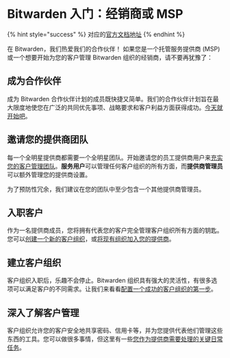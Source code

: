 # Bitwarden 入门：经销商或 MSP

{% hint style="success" %}
对应的[官方文档地址](https://bitwarden.com/help/get-started-provider/)
{% endhint %}

在 Bitwarden，我们热爱我们的合作伙伴！ 如果您是一个托管服务提供商 (MSP) 或一个想要开始为您的客户管理 Bitwarden 组织的经销商，请不要再犹豫了：

## 成为合作伙伴 <a href="#become-a-partner" id="become-a-partner"></a>

成为 Bitwarden 合作伙伴计划的成员既快捷又简单。我们的合作伙伴计划旨在最大限度地使您在广泛的共同优先事项、战略要求和客户利益方面获得成功。[今天就开始吧](https://bitwarden.com/partners/become-a-partner/)。

## 邀请您的提供商团队 <a href="#invite-your-provider-team" id="invite-your-provider-team"></a>

每一个全明星提供商都需要一个全明星团队。开始邀请您的员工提供商用户来[充实您的客户管理团队](../../provider-portal/provider-users.md#onboard-provider-users)。**服务用户**可以管理任何客户组织的所有方面，而**提供商管理员**可以额外管理您的提供商设置。

为了预防性冗余，我们建议在您的团队中至少包含一个其他提供商管理员。

## 入职客户 <a href="#onboard-clients" id="onboard-clients"></a>

作为一名提供商成员​​，您将拥有代表您的客户完全管理客户组织所有方面的钥匙。您可以[创建一个新的客户组织](../../provider-portal/start-a-client-organization.md)，或[将现有组织加入您的提供商](../../provider-portal/add-existing-organizations.md)。

## 建立客户组织 <a href="#set-up-a-client-organization" id="set-up-a-client-organization"></a>

客户组织入职后，乐趣不会停止。Bitwarden 组织具有强大的灵活性，有很多选项可以满足客户的不同需求。让我们来看看[配置一个成功的客户组织的第一步](../../provider-portal/start-a-client-organization.md#initial-setup-procedure)。

## 深入了解客户管理 <a href="#dig-into-client-administration" id="dig-into-client-administration"></a>

客户组织允许您的客户安全地共享密码、信用卡等，并为您提供代表他们管理这些东西的工具。您可以做很多事情，但这里有一些[您作为提供商需要处理的关键日常任务](../../provider-portal/ongoing-administration.md)。
